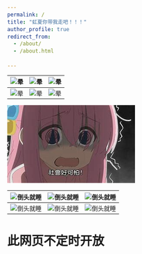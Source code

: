 ```yaml
---
permalink: /
title: "虹夏你带我走吧！！！"
author_profile: true
redirect_from: 
  - /about/
  - /about.html

---
```

| ![晕][img] | ![晕][img] | ![晕][img] |
|------------------|------------------|------------------|
| ![晕][img] | ![晕][img] | ![晕][img] |

[img]: /images/晕.jpg

![社会好可怕](./images/社会好可怕.jpg)

| ![倒头就睡][img] | ![倒头就睡][img] | ![倒头就睡][img] |
|------------------|------------------|------------------|
| ![倒头就睡][img] | ![倒头就睡][img] | ![倒头就睡][img] |

[img]: /images/倒头就睡.jpg

# 此网页不定时开放 #

